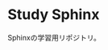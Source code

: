 Study Sphinx
================================================================================

Sphinxの学習用リポジトリ。
